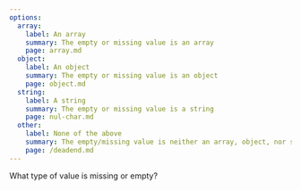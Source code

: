```yaml
---
options:
  array:
    label: An array
    summary: The empty or missing value is an array
    page: array.md
  object:
    label: An object
    summary: The empty or missing value is an object
    page: object.md
  string:
    label: A string
    summary: The empty or missing value is a string
    page: nul-char.md
  other:
    label: None of the above
    summary: The empty/missing value is neither an array, object, nor string
    page: /deadend.md
---
```


What type of value is missing or empty?
